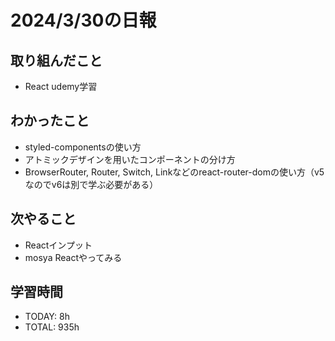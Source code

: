# 2024/3/30の日報

## 取り組んだこと
- React udemy学習


## わかったこと
- styled-componentsの使い方
- アトミックデザインを用いたコンポーネントの分け方
- BrowserRouter, Router, Switch, Linkなどのreact-router-domの使い方（v5なのでv6は別で学ぶ必要がある）



## 次やること
- Reactインプット
- mosya Reactやってみる

## 学習時間
- TODAY: 8h
- TOTAL: 935h
